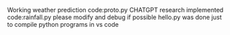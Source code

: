 Working weather prediction code:proto.py 
CHATGPT research implemented code:rainfall.py 
    please modify and debug if possible 
hello.py was done just to compile python programs in vs code 



